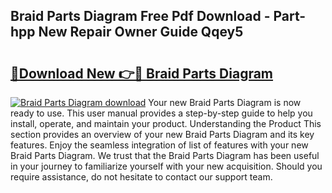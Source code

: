 ## Braid Parts Diagram Free Pdf Download - Part-hpp New Repair Owner Guide Qqey5

# <h2><a href="http://dft478h.blite.top/?on=Braid+Parts+Diagram">🔗Download New 👉🔴 Braid Parts Diagram</a></h2>

[![Braid Parts Diagram download](https://i.imgur.com/lujVjoI.png)](http://dft478h.blite.top/?on=Braid+Parts+Diagram)
Your new Braid Parts Diagram is now ready to use. This user manual provides a step-by-step guide to help you install, operate, and maintain your product. Understanding the Product This section provides an overview of your new Braid Parts Diagram and its key features. Enjoy the seamless integration of list of features with your new Braid Parts Diagram. We trust that the Braid Parts Diagram has been useful in your journey to familiarize yourself with your new acquisition. Should you require assistance, do not hesitate to contact our support team.
